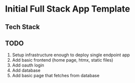 # Initial Full Stack App Template

## Tech Stack

## TODO

1. Setup infrastructure enough to deploy single endpoint app
2. Add basic frontend (home page, htmx, static files)
3. Add oauth login
4. Add database
5. Add basic page that fetches from database
